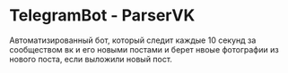 # TelegramBot - ParserVK

Автоматизированный бот, который следит каждые 10 секунд за сообществом вк и его новыми постами и берет нвоые фотографии из нового поста, если выложили новый пост. 
